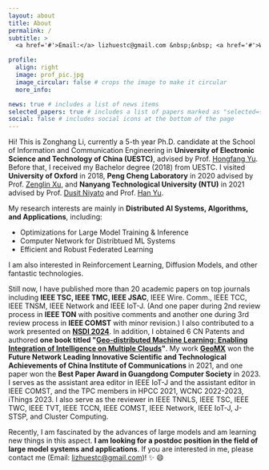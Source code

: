 ```yaml
---
layout: about
title: About
permalink: /
subtitle: >
  <a href='#'>Email:</a> lizhuestc@gmail.com &nbsp;&nbsp; <a href='#'>Wechat:</a> lizh_uestc &nbsp;&nbsp; <a href='#'>Github:</a> https://github.com/Lizonghang

profile:
  align: right
  image: prof_pic.jpg
  image_circular: false # crops the image to make it circular
  more_info:

news: true # includes a list of news items
selected_papers: true # includes a list of papers marked as "selected={true}"
social: false # includes social icons at the bottom of the page
---
```


Hi! This is Zonghang Li, currently a 5-th year Ph.D. candidate at the School of Information and Communication Engineering in **University of Electronic Science and Technology of China (UESTC)**, advised by Prof. [Hongfang Yu](https://scholar.google.com/citations?user=GmEdMqwAAAAJ&hl=en&oi=ao). Before that, I received my Bachelor degree (2018) from UESTC. I visited **University of Oxford** in 2018, **Peng Cheng Laboratory** in 2020 advised by Prof. [Zenglin Xu](https://scholar.google.com/citations?user=gF0H9nEAAAAJ&hl=en&oi=ao), and **Nanyang Technological University (NTU)** in 2021 advised by Prof. [Dusit Niyato](https://scholar.google.com/citations?user=T8sVhLMAAAAJ&hl=en&oi=ao) and Prof. [Han Yu](https://scholar.google.com/citations?user=eXgoTXMAAAAJ&hl=en&oi=ao). 

My research interests are mainly in **Distributed AI Systems, Algorithms, and Applications**, including:
  - Optimizations for Large Model Training & Inference
  - Computer Network for Distribtued ML Systems
  - Efficient and Robust Federated Learning

I am also interested in Reinforcement Learning, Diffusion Models, and other fantastic technologies. 

Still now, I have published more than 20 academic papers on top journals including **IEEE TSC, IEEE TMC, IEEE JSAC**, IEEE Wire. Comm., IEEE TCC, IEEE TNSM, IEEE Network and IEEE IoT-J. (And one paper during 2nd review process in **IEEE TON** with positive comments and another one during 3rd review process in **IEEE COMST** with minor revision.) I also contributed to a work presented on **[NSDI 2024](https://github.com/Lizonghang/KlonetAI)**. In addition, I obtained 6 CN Patents and authored **one book titled "[Geo-distributed Machine Learning: Enabling Integration of Intelligence on Multiple Clouds](https://www.phei.com.cn/module/goods/wssd_content.jsp?bookid=61965)"**. My work **[GeoMX](https://github.com/INET-RC/GeoMX)** won the **Future Network Leading Innovative Scientific and Technological Achievements of China Institute of Communications** in 2021, and one paper won the **Best Paper Award in Guangdong Computer Society** in 2023. I serves as the assistant area editor in IEEE IoT-J and the assistant editor in IEEE COMST, and the TPC members in HPCC 2021, WCNC 2022-2023, iThings 2023. I also serve as the reviewer in IEEE TNNLS, IEEE TSC, IEEE TWC, IEEE TVT, IEEE TCCN, IEEE COMST, IEEE Network, IEEE IoT-J, J-STSP, and Cluster Computing. 

Recently, I am fascinated by the advances of large models and am learning new things in this aspect. **I am looking for a postdoc position in the field of large model systems and applications**. If you are interested in me, please contact me (Email: lizhuestc@gmail.com)! :sparkles: :smile:
